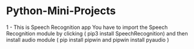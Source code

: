 # Python-Mini-Projects

1 - This is Speech Recognition app 
   You have to import the Speech Recognition module by clicking (  pip3 install SpeechRecognition)
   and then install audio module ( pip install pipwin and   pipwin install pyaudio )
   
